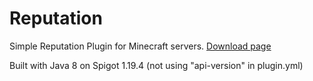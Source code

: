 # Reputation
Simple Reputation Plugin for Minecraft servers.
[Download page](https://spigotmc.ru/resources/124/)

Built with Java 8 on Spigot 1.19.4 (not using "api-version" in plugin.yml)
